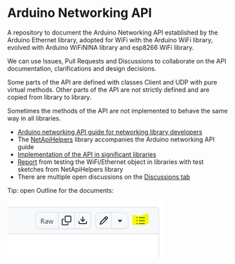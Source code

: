 # Arduino Networking API

A repository to document the Arduino Networking API established by the Arduino Ethernet library, adopted for WiFi with the Arduino WiFi library, evolved with Arduino WiFiNINA library and esp8266 WiFi library.

We can use Issues, Pull Requests and Discussions to collaborate on the API documentation, clarifications and design decisions.

Some parts of the API are defined with classes Client and UDP with pure virtual methods. Other parts of the API are not strictly defined and are copied from library to library.

Sometimes the methods of the API are not implemented to behave the same way in all libraries.

* [Arduino networking API guide for networking library developers](ArduinoNetAPIDev.md)
* The [NetApiHelpers](https://github.com/JAndrassy/NetApiHelpers) library accompanies the Arduino networking API guide
* [Implementation of the API in significant libraries](ArduinoNetAPILibs.md)
* [Report](ArduinoNetLibsTestReport.md) from testing the WiFi/Ethernet object in libraries with test sketches from NetApiHelpers library
* There are multiple open discussions on the [Discussions tab](https://github.com/JAndrassy/Arduino-Networking-API/discussions)

Tip: open Outline for the documents:

![tip outline](open-outline.png)
